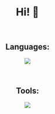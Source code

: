 <h1 align="center">Hi! 👋</h1>

</br>

<h2 align="center">Languages:</h2>
<p align="center">
  <img src="https://skillicons.dev/icons?i=html,css,js,ts">
</p>

</br>

<h2 align="center">Tools:</h2>
<p align="center">
  <img src="https://skillicons.dev/icons?i=windows,vscode,git">
</p>
